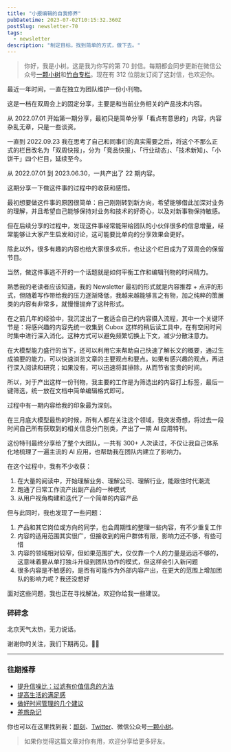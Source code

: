```yaml
---
title: "小报编辑的自我修养"
pubDatetime: 2023-07-02T10:15:32.360Z
postSlug: newsletter-70
tags:
  - newsletter
description: "制定目标，找到简单的方式，做下去。"
---
```


> 你好，我是小树。这是我为你写的第 70 封信。每期都会同步更新在微信公众号[一颗小树](https://weixin.sogou.com/weixin?query=a_warm_tree)和[竹白专栏](https://xiaoshu.zhubai.love)。现在有 312 位朋友订阅了这封信，也欢迎你。

最近一年时间，一直在独立为团队维护一份小刊物。

这是一档在双周会上的固定分享，主要是和当前业务相关的产品技术内容。​

从 2022.07.01 开始第一期分享，最初只是简单分享「看点有意思的」内容，内容杂乱无章，只是一些谈资。​

一直到 2022.09.23 我在思考了自己和同事们的真实需要之后，将这个不那么正式的栏目改名为「双周快报」，分为「竞品快报」、「行业动态」、「技术新知」、「小饼干」四个栏目，延续至今。​

从 2022.07.01 到 2023.06.30，一共产出了 22 期内容。

这期分享一下做这件事的过程中的收获和感悟。

最初想要做这件事的原因很简单：自己刚刚转到新方向，希望能够借此加深对业务的理解，并且希望自己能够保持对业务和技术的好奇心，以及对新事物保持敏感。

但在后续分享的过程中，发现这件事经常能带给团队的小伙伴很多的信息增量，经常能够让大家产生启发和讨论，这可能要比单向的分享效果会更好。

除此以外，很多有趣的内容也给大家很多欢乐，也让这个栏目成为了双周会的保留节目。

当然，做这件事逃不开的一个话题就是如何平衡工作和编辑刊物的时间精力。

熟悉我的老读者应该知道，我的 Newsletter 最初的形式就是内容推荐 + 点评的形式，但随着写作带给我的压力逐渐降低，我越来越能够言之有物，加之纯粹的策展类的内容有非常多，就慢慢抛弃了这种形式。

在之前几年的经验中，我沉淀出了一套适合自己的内容摄入流程，其中一个关键环节是：将感兴趣的内容先统一收集到 Cubox 这样的稍后读工具中，在有空闲时间时集中进行深入消化。这种方式可以避免频繁切换上下文，减少分散注意力。

在大模型能力盛行的当下，还可以利用它来帮助自己快速了解长文的概要，通过生成摘要的能力，可以快速浏览文章的主要观点和要点。如果有感兴趣的观点，再进行深入阅读和研究；如果没有，可以迅速将其排除，从而节省宝贵的时间。

所以，对于产出这样一份刊物，我主要的工作是为筛选出的内容打上标签，最后一键筛选，统一放在文档中简单编辑格式即可。

过程中有一期内容给我的印象最为深刻。

在三月底大模型最热的时候，所有人都在关注这个领域，我突发奇想，将过去一段时间自己所有获取到的相关信息分门别类，产出了一期 AI 应用特刊。

这份特刊最终分享给了整个大团队，一共有 300+ 人次读过，不仅让我自己体系化地梳理了一遍主流的 AI 应用，也帮助我在团队内建立了影响力。

在这个过程中，我有不少收获：

1. 在大量的阅读中，开始理解业务、理解公司、理解行业，能跟住时代潮流
2. 跑通了日常工作流产出副产品的一种模式
3. 从用户视角构建和迭代了一个简单的内容产品

但与此同时，我也发现了一些问题：

1. 产品和其它岗位或方向的同学，也会周期性的整理一些内容，有不少重复工作
2. 内容的适用范围其实很广，但接收到的用户群体有限，影响力还不够，有些可惜
3. 内容的领域相对较窄，但如果范围扩大，仅仅靠一个人的力量是远远不够的，这意味着要从单打独斗升级到团队协作的模式，但这样会引入新问题
4. 很多内容是不敏感的，是否有可能作为外部内容产出，在更大的范围上增加团队的影响力呢？我还没想好

面对这些问题，我也正在寻找解法，欢迎你给我一些建议。

### 碎碎念

北京天气太热，无力说话。

谢谢你的关注，我们下期再见。👋🏻

---

### 往期推荐

- [提升信噪比：过滤有价值信息的方法](https://mp.weixin.qq.com/s/Pws-J-GKtonh8sZlAs5L0A)
- [提高生活的满足感](https://mp.weixin.qq.com/s/jTZFXHG2FUNyr9gH6VSApA)
- [做好时间管理的几个建议](https://mp.weixin.qq.com/s/Cv26pDlg22LfH0KaZB-NFg)
- [差旅杂记](https://mp.weixin.qq.com/s/6LjGpGZcUDEXxUFwEOvw-A)

你也可以在这里找到我：[即刻](https://okjk.co/3Vsn5T)、[Twitter](https://twitter.com/yeshu_in_future)、微信公众号[一颗小树](https://weixin.sogou.com/weixin?query=a_warm_tree)。

> 如果你觉得这篇文章对你有用，欢迎分享给更多好友。
